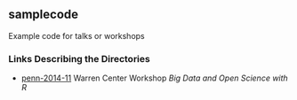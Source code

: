 ## samplecode

Example code for talks or workshops

### Links Describing the Directories

* [penn-2014-11](http://warrencenter.upenn.edu/events/RWorkshop.html) Warren
  Center Workshop _Big Data and Open Science with R_
